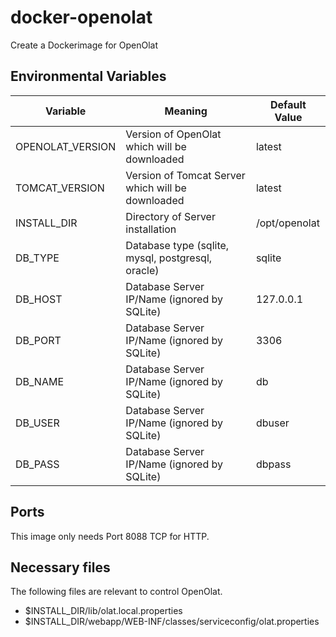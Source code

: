 # docker-openolat
Create a Dockerimage for OpenOlat

## Environmental Variables
| **Variable** | **Meaning** | **Default Value** |
|---|---|---|
| OPENOLAT_VERSION | Version of OpenOlat which will be downloaded | latest |
| TOMCAT_VERSION | Version of Tomcat Server which will be downloaded | latest |
| INSTALL_DIR | Directory of Server installation | /opt/openolat |
| DB_TYPE | Database type (sqlite, mysql, postgresql, oracle) | sqlite |
| DB_HOST | Database Server IP/Name (ignored by SQLite) | 127.0.0.1 |
| DB_PORT | Database Server IP/Name (ignored by SQLite) | 3306 |
| DB_NAME | Database Server IP/Name (ignored by SQLite) | db |
| DB_USER | Database Server IP/Name (ignored by SQLite) | dbuser |
| DB_PASS | Database Server IP/Name (ignored by SQLite) | dbpass |

## Ports
This image only needs Port 8088 TCP for HTTP.

## Necessary files
The following files are relevant to control OpenOlat.
- $INSTALL_DIR/lib/olat.local.properties
- $INSTALL_DIR/webapp/WEB-INF/classes/serviceconfig/olat.properties

